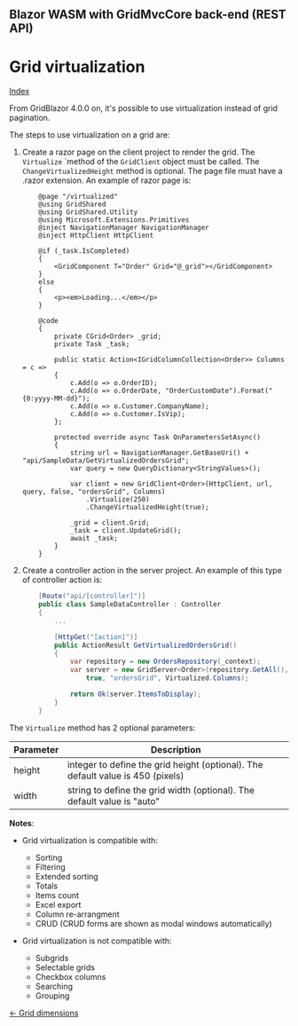 ## Blazor WASM with GridMvcCore back-end (REST API)

# Grid virtualization

[Index](Documentation.md)

From GridBlazor 4.0.0 on, it's possible to use virtualization instead of grid pagination.

The steps to use virtualization on a grid are:

1. Create a razor page on the client project to render the grid. The ```Virtualize``` `method of the ```GridClient``` object must be called. The ```ChangeVirtualizedHeight``` method is optional. The page file must have a .razor extension. An example of razor page is:

    ```razor
        @page "/virtualized"
        @using GridShared
        @using GridShared.Utility
        @using Microsoft.Extensions.Primitives
        @inject NavigationManager NavigationManager
        @inject HttpClient HttpClient

        @if (_task.IsCompleted)
        {
            <GridComponent T="Order" Grid="@_grid"></GridComponent>
        }
        else
        {
            <p><em>Loading...</em></p>
        }

        @code
        {
            private CGrid<Order> _grid;
            private Task _task;

            public static Action<IGridColumnCollection<Order>> Columns = c =>
            {
                c.Add(o => o.OrderID);
                c.Add(o => o.OrderDate, "OrderCustomDate").Format("{0:yyyy-MM-dd}");
                c.Add(o => o.Customer.CompanyName);
                c.Add(o => o.Customer.IsVip);
            };

            protected override async Task OnParametersSetAsync()
            {
                string url = NavigationManager.GetBaseUri() + "api/SampleData/GetVirtualizedOrdersGrid";
                var query = new QueryDictionary<StringValues>();

                var client = new GridClient<Order>(HttpClient, url, query, false, "ordersGrid", Columns)
                    .Virtualize(250)
                    .ChangeVirtualizedHeight(true);
                
                _grid = client.Grid;
                _task = client.UpdateGrid();
                await _task;
            }
        }
    ```

2. Create a controller action in the server project. An example of this type of controller action is: 

    ```c#
        [Route("api/[controller]")]
        public class SampleDataController : Controller
        {
            ...

            [HttpGet("[action]")]
            public ActionResult GetVirtualizedOrdersGrid()
            {
                var repository = new OrdersRepository(_context);
                var server = new GridServer<Order>(repository.GetAll(), Request.Query,
                    true, "ordersGrid", Virtualized.Columns);

                return Ok(server.ItemsToDisplay);
            }
        }
    ```

The ```Virtualize``` method has 2 optional parameters:

Parameter | Description
--------- | -----------
height | integer to define the grid height (optional). The default value is 450 (pixels)
width | string to define the grid width (optional). The default value is "auto"

**Notes**:
* Grid virtualization is compatible with:
    - Sorting
    - Filtering
    - Extended sorting
    - Totals
    - Items count
    - Excel export
    - Column re-arrangment
    - CRUD (CRUD forms are shown as modal windows automatically)
    
* Grid virtualization is not compatible with:
    - Subgrids
    - Selectable grids
    - Checkbox columns
    - Searching
    - Grouping

[<- Grid dimensions](Grid_dimensions.md)
